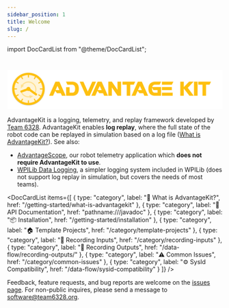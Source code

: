 ```yaml
---
sidebar_position: 1
title: Welcome
slug: /
---
```


import DocCardList from "@theme/DocCardList";

#

![AdvantageKit](./img/banner.png)

AdvantageKit is a logging, telemetry, and replay framework developed by [Team 6328](https://littletonrobotics.org). AdvantageKit enables **log replay**, where the full state of the robot code can be replayed in simulation based on a log file ([What is AdvantageKit?](/getting-started/what-is-advantagekit)). See also:

- [AdvantageScope](https://docs.advantagescope.org), our robot telemetry application which **does not require AdvantageKit to use**.
- [WPILib Data Logging](https://docs.wpilib.org/en/stable/docs/software/telemetry/datalog.html), a simpler logging system included in WPILib (does not support log replay in simulation, but covers the needs of most teams).

<DocCardList
items={[
{
type: "category",
label: "👋 What is AdvantageKit?",
href: "/getting-started/what-is-advantagekit"
},
{
type: "category",
label: "📒 API Documentation",
href: "pathname:///javadoc"
},
{
type: "category",
label: "📦 Installation",
href: "/getting-started/installation"
},
{
type: "category",
label: "🏠 Template Projects",
href: "/category/template-projects"
},
{
type: "category",
label: "🔽 Recording Inputs",
href: "/category/recording-inputs"
},
{
type: "category",
label: "🔼 Recording Outputs",
href: "/data-flow/recording-outputs/"
},
{
type: "category",
label: "⚠️ Common Issues",
href: "/category/common-issues"
},
{
type: "category",
label: "⚙️ SysId Compatibility",
href: "/data-flow/sysid-compatibility"
}
]}
/>

Feedback, feature requests, and bug reports are welcome on the [issues page](https://github.com/Mechanical-Advantage/AdvantageKit/issues). For non-public inquires, please send a message to software@team6328.org.
